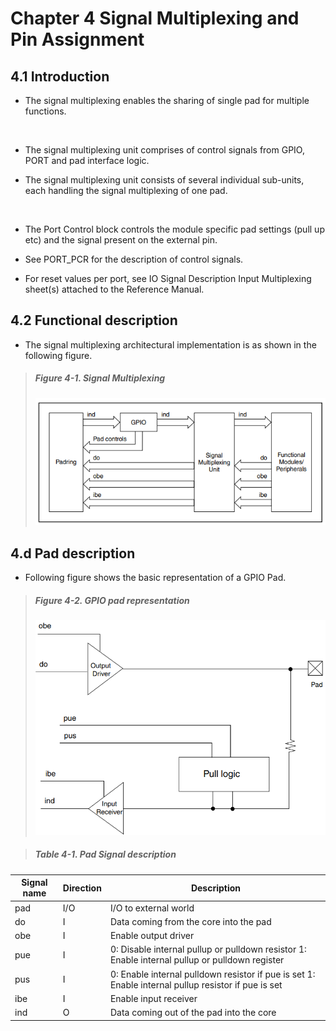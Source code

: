 # Chapter 4 Signal Multiplexing and Pin Assignment

## 4.1 Introduction

- The signal multiplexing enables the sharing of single pad for multiple functions.

<br>

- The signal multiplexing unit comprises of control signals from GPIO, PORT and pad interface logic.

- The signal multiplexing unit consists of several individual sub-units, each handling the signal multiplexing of one pad.

<br>

- The Port Control block controls the module specific pad settings (pull up etc) and the signal present on the external pin.

- See PORT_PCR for the description of control signals.

- For reset values per port, see IO Signal Description Input Multiplexing sheet(s) attached to the Reference Manual.

## 4.2 Functional description

- The signal multiplexing architectural implementation is as shown in the following figure.

> ##### Figure 4-1. Signal Multiplexing
>
> ![figure-04-1](images/figure-04-1.png)

## 4.d Pad description

- Following figure shows the basic representation of a GPIO Pad.

> ##### Figure 4-2. GPIO pad representation
>
> ![figure-04-2](images/figure-04-2.png)

> ##### Table 4-1. Pad Signal description
>
|Signal name|Direction|Description|
|-|-|-|
|pad|I/O|I/O to external world|
|do|I|Data coming from the core into the pad|
|obe|I|Enable output driver|
|pue|I|0: Disable internal pullup or pulldown resistor 1: Enable internal pullup or pulldown register
|pus|I|0: Enable internal pulldown resistor if pue is set 1: Enable internal pullup resistor if pue is set|
|ibe|I|Enable input receiver|
|ind|O|Data coming out of the pad into the core|
